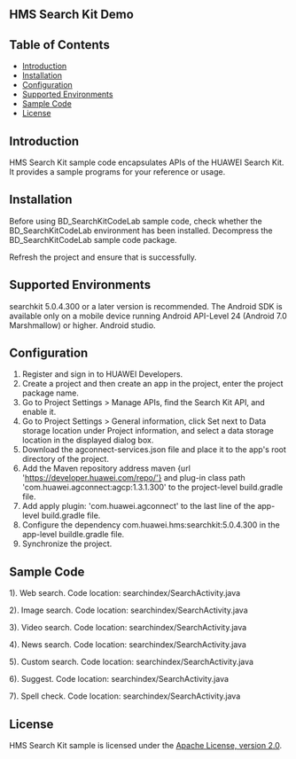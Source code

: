 ## HMS Search Kit Demo

## Table of Contents

 * [Introduction](#introduction)
 * [Installation](#installation)
 * [Configuration ](#configuration )
 * [Supported Environments](#supported-environments)
 * [Sample Code](#sample-code)
 * [License](#license)
 
 
## Introduction
HMS Search Kit sample code encapsulates APIs of the HUAWEI Search Kit. It provides a sample programs for your reference or usage.

## Installation
Before using BD_SearchKitCodeLab sample code, check whether the BD_SearchKitCodeLab environment has been installed. 
Decompress the BD_SearchKitCodeLab sample code package.
    
Refresh the project and ensure that is successfully.
    
## Supported Environments
searchkit 5.0.4.300 or a later version is recommended.
The Android SDK is available only on a mobile device running Android API-Level 24 (Android 7.0 Marshmallow) or higher.
Android studio.
	
## Configuration	
1. Register and sign in to HUAWEI Developers.
2. Create a project and then create an app in the project, enter the project package name.
3. Go to Project Settings > Manage APIs, find the Search Kit API, and enable it.
4. Go to Project Settings > General information, click Set next to Data storage location under Project information, and select a data storage location in the displayed dialog box.
5. Download the agconnect-services.json file and place it to the app's root directory of the project.
6. Add the Maven repository address maven {url 'https://developer.huawei.com/repo/'} and plug-in class path 'com.huawei.agconnect:agcp:1.3.1.300' to the project-level build.gradle file.
7. Add apply plugin: 'com.huawei.agconnect' to the last line of the app-level build.gradle file.
8. Configure the dependency com.huawei.hms:searchkit:5.0.4.300 in the app-level buildle.gradle file.
9. Synchronize the project.
	
## Sample Code

1). Web search.
Code location: searchindex/SearchActivity.java
    
2). Image search.
Code location: searchindex/SearchActivity.java
    
3). Video search.
Code location: searchindex/SearchActivity.java
    
4). News search.
Code location: searchindex/SearchActivity.java
    
5). Custom search.
Code location: searchindex/SearchActivity.java
	
6). Suggest.
Code location: searchindex/SearchActivity.java
	
7). Spell check.
Code location: searchindex/SearchActivity.java

##  License
HMS Search Kit sample is licensed under the [Apache License, version 2.0](http://www.apache.org/licenses/LICENSE-2.0).
